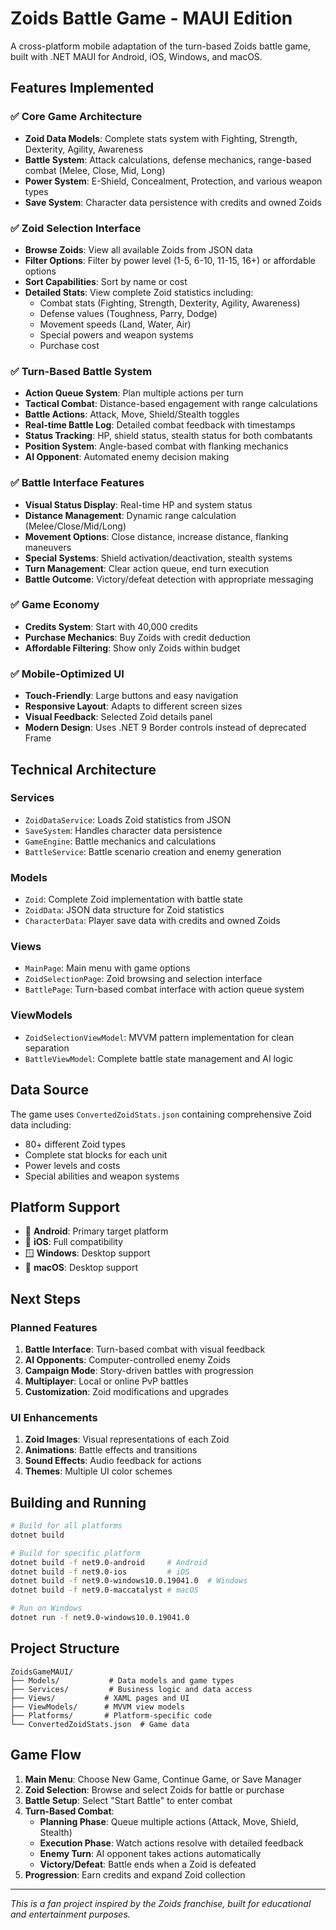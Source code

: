 # Zoids Battle Game - MAUI Edition

A cross-platform mobile adaptation of the turn-based Zoids battle game, built with .NET MAUI for Android, iOS, Windows, and macOS.

## Features Implemented

### ✅ Core Game Architecture
- **Zoid Data Models**: Complete stats system with Fighting, Strength, Dexterity, Agility, Awareness
- **Battle System**: Attack calculations, defense mechanics, range-based combat (Melee, Close, Mid, Long)
- **Power System**: E-Shield, Concealment, Protection, and various weapon types
- **Save System**: Character data persistence with credits and owned Zoids

### ✅ Zoid Selection Interface
- **Browse Zoids**: View all available Zoids from JSON data
- **Filter Options**: Filter by power level (1-5, 6-10, 11-15, 16+) or affordable options
- **Sort Capabilities**: Sort by name or cost
- **Detailed Stats**: View complete Zoid statistics including:
  - Combat stats (Fighting, Strength, Dexterity, Agility, Awareness)
  - Defense values (Toughness, Parry, Dodge)
  - Movement speeds (Land, Water, Air)
  - Special powers and weapon systems
  - Purchase cost

### ✅ Turn-Based Battle System
- **Action Queue System**: Plan multiple actions per turn
- **Tactical Combat**: Distance-based engagement with range calculations
- **Battle Actions**: Attack, Move, Shield/Stealth toggles
- **Real-time Battle Log**: Detailed combat feedback with timestamps
- **Status Tracking**: HP, shield status, stealth status for both combatants
- **Position System**: Angle-based combat with flanking mechanics
- **AI Opponent**: Automated enemy decision making

### ✅ Battle Interface Features
- **Visual Status Display**: Real-time HP and system status
- **Distance Management**: Dynamic range calculation (Melee/Close/Mid/Long)
- **Movement Options**: Close distance, increase distance, flanking maneuvers
- **Special Systems**: Shield activation/deactivation, stealth systems
- **Turn Management**: Clear action queue, end turn execution
- **Battle Outcome**: Victory/defeat detection with appropriate messaging

### ✅ Game Economy
- **Credits System**: Start with 40,000 credits
- **Purchase Mechanics**: Buy Zoids with credit deduction
- **Affordable Filtering**: Show only Zoids within budget

### ✅ Mobile-Optimized UI
- **Touch-Friendly**: Large buttons and easy navigation
- **Responsive Layout**: Adapts to different screen sizes
- **Visual Feedback**: Selected Zoid details panel
- **Modern Design**: Uses .NET 9 Border controls instead of deprecated Frame

## Technical Architecture

### Services
- `ZoidDataService`: Loads Zoid statistics from JSON
- `SaveSystem`: Handles character data persistence
- `GameEngine`: Battle mechanics and calculations
- `BattleService`: Battle scenario creation and enemy generation

### Models
- `Zoid`: Complete Zoid implementation with battle state
- `ZoidData`: JSON data structure for Zoid statistics
- `CharacterData`: Player save data with credits and owned Zoids

### Views
- `MainPage`: Main menu with game options
- `ZoidSelectionPage`: Zoid browsing and selection interface
- `BattlePage`: Turn-based combat interface with action queue system

### ViewModels
- `ZoidSelectionViewModel`: MVVM pattern implementation for clean separation
- `BattleViewModel`: Complete battle state management and AI logic

## Data Source

The game uses `ConvertedZoidStats.json` containing comprehensive Zoid data including:
- 80+ different Zoid types
- Complete stat blocks for each unit
- Power levels and costs
- Special abilities and weapon systems

## Platform Support

- 🤖 **Android**: Primary target platform
- 🍎 **iOS**: Full compatibility
- 🪟 **Windows**: Desktop support
- 🍎 **macOS**: Desktop support

## Next Steps

### Planned Features
1. **Battle Interface**: Turn-based combat with visual feedback
2. **AI Opponents**: Computer-controlled enemy Zoids
3. **Campaign Mode**: Story-driven battles with progression
4. **Multiplayer**: Local or online PvP battles
5. **Customization**: Zoid modifications and upgrades

### UI Enhancements
1. **Zoid Images**: Visual representations of each Zoid
2. **Animations**: Battle effects and transitions
3. **Sound Effects**: Audio feedback for actions
4. **Themes**: Multiple UI color schemes

## Building and Running

```bash
# Build for all platforms
dotnet build

# Build for specific platform
dotnet build -f net9.0-android     # Android
dotnet build -f net9.0-ios         # iOS  
dotnet build -f net9.0-windows10.0.19041.0  # Windows
dotnet build -f net9.0-maccatalyst # macOS

# Run on Windows
dotnet run -f net9.0-windows10.0.19041.0
```

## Project Structure

```
ZoidsGameMAUI/
├── Models/           # Data models and game types
├── Services/         # Business logic and data access
├── Views/           # XAML pages and UI
├── ViewModels/      # MVVM view models
├── Platforms/       # Platform-specific code
└── ConvertedZoidStats.json  # Game data
```

## Game Flow

1. **Main Menu**: Choose New Game, Continue Game, or Save Manager
2. **Zoid Selection**: Browse and select Zoids for battle or purchase
3. **Battle Setup**: Select "Start Battle" to enter combat
4. **Turn-Based Combat**: 
   - **Planning Phase**: Queue multiple actions (Attack, Move, Shield, Stealth)
   - **Execution Phase**: Watch actions resolve with detailed feedback
   - **Enemy Turn**: AI opponent takes actions automatically
   - **Victory/Defeat**: Battle ends when a Zoid is defeated
5. **Progression**: Earn credits and expand Zoid collection

---

*This is a fan project inspired by the Zoids franchise, built for educational and entertainment purposes.*
